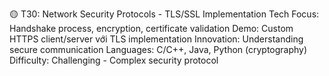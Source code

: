 🟡 T30: Network Security Protocols - TLS/SSL Implementation
Tech Focus: Handshake process, encryption, certificate validation
Demo: Custom HTTPS client/server với TLS implementation
Innovation: Understanding secure communication
Languages: C/C++, Java, Python (cryptography)
Difficulty: Challenging - Complex security protocol
